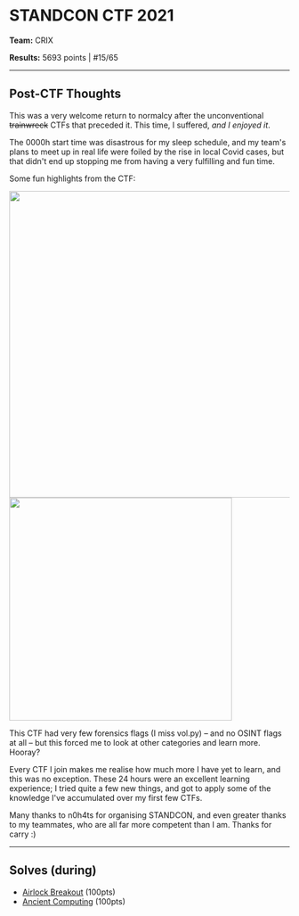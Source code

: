 # STANDCON CTF 2021 

**Team:** CRIX

**Results:** 5693 points | #15/65

----

## Post-CTF Thoughts

This was a very welcome return to normalcy after the unconventional ~~trainwreck~~ CTFs that preceded it. This time, I suffered, *and I enjoyed it*.

The 0000h start time was disastrous for my sleep schedule, and my team's plans to meet up in real life were foiled by the rise in local Covid cases, but that didn't end up stopping me from having a very fulfilling and fun time.

Some fun highlights from the CTF:

<img src="https://user-images.githubusercontent.com/40383042/126878676-11b04d2d-98c2-4018-8bb7-23274845f94e.png" width="550" />
<img src="https://user-images.githubusercontent.com/40383042/126878679-b7384e11-25a3-4707-9cdd-47e97a6471cc.png" width="400" />

This CTF had very few forensics flags (I miss vol.py) – and no OSINT flags at all – but this forced me to look at other categories and learn more. Hooray?

Every CTF I join makes me realise how much more I have yet to learn, and this was no exception. These 24 hours were an excellent learning experience; I tried quite a few new things, and got to apply some of the knowledge I've accumulated over my first few CTFs.

Many thanks to n0h4ts for organising STANDCON, and even greater thanks to my teammates, who are all far more competent than I am. Thanks for carry :)

----

## Solves (during)

* [Airlock Breakout](Airlock%20Breakout) (100pts)
* [Ancient Computing](Ancient%20Computing) (100pts)
<!--
* [Astronaut Document](Astronaut%20Document) (230pts)
* [Substitution Extreme](Substitution%20Extreme) (728pts)
* [Space University of Interior Design](Space%20University%20of%20Interior%20Design) (728pts)
-->

<!--
## Solves (after)
* [Specimens]()
* [Mend the Lift to Space]()
* [Transmission]()
-->

<!---

----

Check out my teammate's write-ups here: [@ThinkerPal's STANDCON 2021 write-ups]()

--->
